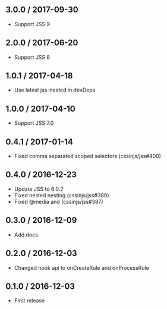 ## 3.0.0 / 2017-09-30

- Support JSS 9

## 2.0.0 / 2017-06-20

- Support JSS 8

## 1.0.1 / 2017-04-18

- Use latest jss-nested in devDeps

## 1.0.0 / 2017-04-10

- Support JSS 7.0

## 0.4.1 / 2017-01-14

- Fixed comma separated scoped selectors (cssinjs/jss#400)

## 0.4.0 / 2016-12-23

- Update JSS to 6.0.2
- Fixed nested nesting (cssinjs/jss#380)
- Fixed @media and (cssinjs/jss#387)

## 0.3.0 / 2016-12-09

- Add docs

## 0.2.0 / 2016-12-03

- Changed hook api to onCreateRule and onProcessRule

## 0.1.0 / 2016-12-03

- First release
